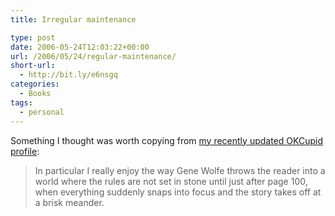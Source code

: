 ```yaml
---
title: Irregular maintenance

type: post
date: 2006-05-24T12:03:22+00:00
url: /2006/05/24/regular-maintenance/
short-url:
  - http://bit.ly/e6nsgq
categories:
  - Books
tags:
  - personal
---
```

Something I thought was worth copying from <a href="http://www.okcupid.com/profile?tuid=12208072565067146607">my recently updated OKCupid profile</a>:

> In particular I really enjoy the way Gene Wolfe throws the reader into a world where the rules are not set in stone until just after page 100, when everything suddenly snaps into focus and the story takes off at a brisk meander.